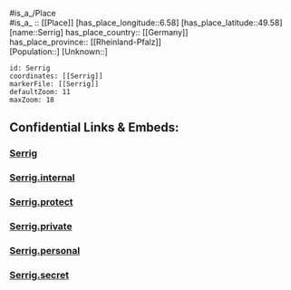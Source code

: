 ﻿---
location: [49.58,6.58] 
mapzoom: [7,12] 
mapmarker: city 
type: City
tags:
- geo/City


SpocWebEntityId: 34218
isDeleted: false
confidential: public

---
#is_a_/Place  
#is_a_ :: [[Place]] 
[has_place_longitude::6.58] 
[has_place_latitude::49.58] 
[name::Serrig] 
has_place_country:: [[Germany]]  
has_place_province:: [[Rheinland-Pfalz]]  
[Population::] 
[Unknown::] 


```leaflet
id: Serrig
coordinates: [[Serrig]] 
markerFile: [[Serrig]] 
defaultZoom: 11 
maxZoom: 18
```


## Confidential Links & Embeds: 

### [Serrig](/_public/Earth/Continent/Europe/Europe~Central/Germany/Germany~West/Rheinland-Pfalz/counties~RP/Trier-Saarburg/cities~Trier-Saarburg/Saarburg/City/Serrig.md) 

### [Serrig.internal](/_internal/Earth/Continent/Europe/Europe~Central/Germany/Germany~West/Rheinland-Pfalz/counties~RP/Trier-Saarburg/cities~Trier-Saarburg/Saarburg/City/Serrig.internal.md) 

### [Serrig.protect](/_protect/Earth/Continent/Europe/Europe~Central/Germany/Germany~West/Rheinland-Pfalz/counties~RP/Trier-Saarburg/cities~Trier-Saarburg/Saarburg/City/Serrig.protect.md) 

### [Serrig.private](/_private/Earth/Continent/Europe/Europe~Central/Germany/Germany~West/Rheinland-Pfalz/counties~RP/Trier-Saarburg/cities~Trier-Saarburg/Saarburg/City/Serrig.private.md) 

### [Serrig.personal](/_personal/Earth/Continent/Europe/Europe~Central/Germany/Germany~West/Rheinland-Pfalz/counties~RP/Trier-Saarburg/cities~Trier-Saarburg/Saarburg/City/Serrig.personal.md) 

### [Serrig.secret](/_secret/Earth/Continent/Europe/Europe~Central/Germany/Germany~West/Rheinland-Pfalz/counties~RP/Trier-Saarburg/cities~Trier-Saarburg/Saarburg/City/Serrig.secret.md) 
